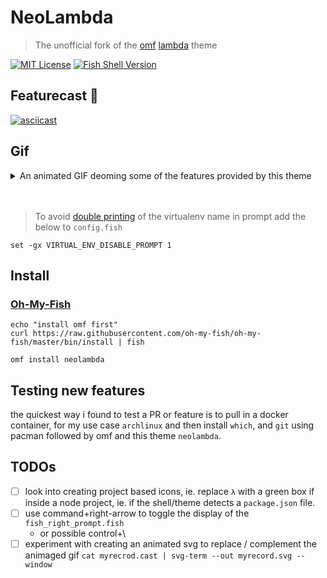 # NeoLambda

> The unofficial fork of the [omf][lnk1] [lambda][lnk2] theme

[lnk1]: <https://github.com/oh-my-fish/oh-my-fish>
[lnk2]: <https://github.com/hasanozgan/theme-lambda>

[![MIT License](https://img.shields.io/badge/license-MIT-007EC7.svg?style=flat-square)](/LICENSE)
[![Fish Shell Version](https://img.shields.io/badge/fish-v2.2.0-007EC7.svg?style=flat-square)](http://fishshell.com)

<a id="featurecast"></a>

## Featurecast 🎥

[![asciicast](https://asciinema.org/a/211469.svg)](https://asciinema.org/a/211469)

## Gif

<details>
<summary>An animated GIF deoming some of the features provided by this theme</summary>
<img src="https://i.imgur.com/qgKd2HV.gif" width="640">
</details>
<br>
<br>

> To avoid [double printing](https://raw.githubusercontent.com/ipatch/theme-lambda/master/lib/virtualenv-double-prompt.png) of the virtualenv name in prompt add the below to `config.fish`

```shell
set -gx VIRTUAL_ENV_DISABLE_PROMPT 1
```

<a id="install"></a>

## Install

<a id="install-omf"></a>

### [Oh-My-Fish](https://github.com/oh-my-fish/oh-my-fish)

```shell
echo "install omf first"
curl https://raw.githubusercontent.com/oh-my-fish/oh-my-fish/master/bin/install | fish

omf install neolambda
```

## Testing new features

the quickest way i found to test a PR or feature is to pull in a docker container, for my use case `archlinux` and then install `which`, and `git` using pacman followed by omf and this theme `neolambda`.

## TODOs

- [ ] look into creating project based icons, ie. replace `λ` with a green box if inside a node project, ie. if the shell/theme detects a `package.json` file. 
- [ ] use command+right-arrow to toggle the display of the `fish_right_prompt.fish`
    - or possible control+\
- [ ] experiment with creating an animated svg to replace / complement the animaged gif
  `cat myrecrod.cast | svg-term --out myrecord.svg --window`
